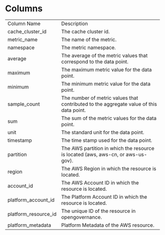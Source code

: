 # Columns  

<table>
	<tr><td>Column Name</td><td>Description</td></tr>
	<tr><td>cache_cluster_id</td><td>The cache cluster id.</td></tr>
	<tr><td>metric_name</td><td>The name of the metric.</td></tr>
	<tr><td>namespace</td><td>The metric namespace.</td></tr>
	<tr><td>average</td><td>The average of the metric values that correspond to the data point.</td></tr>
	<tr><td>maximum</td><td>The maximum metric value for the data point.</td></tr>
	<tr><td>minimum</td><td>The minimum metric value for the data point.</td></tr>
	<tr><td>sample_count</td><td>The number of metric values that contributed to the aggregate value of this data point.</td></tr>
	<tr><td>sum</td><td>The sum of the metric values for the data point.</td></tr>
	<tr><td>unit</td><td>The standard unit for the data point.</td></tr>
	<tr><td>timestamp</td><td>The time stamp used for the data point.</td></tr>
	<tr><td>partition</td><td>The AWS partition in which the resource is located (aws, aws-cn, or aws-us-gov).</td></tr>
	<tr><td>region</td><td>The AWS Region in which the resource is located.</td></tr>
	<tr><td>account_id</td><td>The AWS Account ID in which the resource is located.</td></tr>
	<tr><td>platform_account_id</td><td>The Platform Account ID in which the resource is located.</td></tr>
	<tr><td>platform_resource_id</td><td>The unique ID of the resource in opengovernance.</td></tr>
	<tr><td>platform_metadata</td><td>Platform Metadata of the AWS resource.</td></tr>
</table>